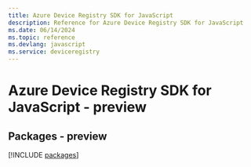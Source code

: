 ```yaml
---
title: Azure Device Registry SDK for JavaScript
description: Reference for Azure Device Registry SDK for JavaScript
ms.date: 06/14/2024
ms.topic: reference
ms.devlang: javascript
ms.service: deviceregistry
---
```

# Azure Device Registry SDK for JavaScript - preview
## Packages - preview
[!INCLUDE [packages](device-registry-index.md)]